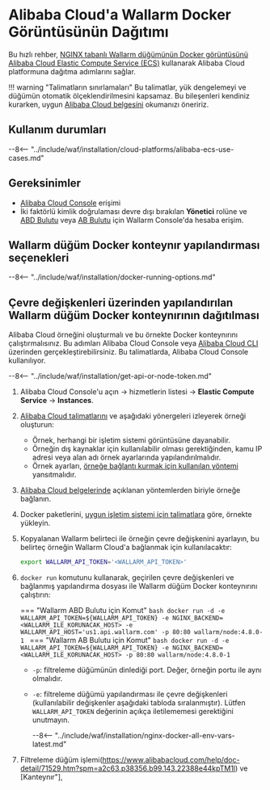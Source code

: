 # Alibaba Cloud'a Wallarm Docker Görüntüsünün Dağıtımı

Bu hızlı rehber, [NGINX tabanlı Wallarm düğümünün Docker görüntüsünü](https://hub.docker.com/r/wallarm/node) [Alibaba Cloud Elastic Compute Service (ECS)](https://www.alibabacloud.com/product/ecs) kullanarak Alibaba Cloud platformuna dağıtma adımlarını sağlar.

!!! warning "Talimatların sınırlamaları"
    Bu talimatlar, yük dengelemeyi ve düğümün otomatik ölçeklendirilmesini kapsamaz. Bu bileşenleri kendiniz kurarken, uygun [Alibaba Cloud belgesini](https://www.alibabacloud.com/help/product/27537.htm?spm=a2c63.m28257.a1.82.dfbf5922VNtjka) okumanızı öneririz.

## Kullanım durumları

--8<-- "../include/waf/installation/cloud-platforms/alibaba-ecs-use-cases.md"

## Gereksinimler

* [Alibaba Cloud Console](https://account.alibabacloud.com/login/login.htm) erişimi
* İki faktörlü kimlik doğrulaması devre dışı bırakılan **Yönetici** rolüne ve [ABD Bulutu](https://us1.my.wallarm.com/) veya [AB Bulutu](https://my.wallarm.com/) için Wallarm Console'da hesaba erişim.

## Wallarm düğüm Docker konteynır yapılandırması seçenekleri

--8<-- "../include/waf/installation/docker-running-options.md"

## Çevre değişkenleri üzerinden yapılandırılan Wallarm düğüm Docker konteynırının dağıtılması

Alibaba Cloud örneğini oluşturmalı ve bu örnekte Docker konteynırını çalıştırmalısınız. Bu adımları Alibaba Cloud Console veya [Alibaba Cloud CLI](https://www.alibabacloud.com/help/doc-detail/25499.htm) üzerinden gerçekleştirebilirsiniz. Bu talimatlarda, Alibaba Cloud Console kullanılıyor.

--8<-- "../include/waf/installation/get-api-or-node-token.md"

1. Alibaba Cloud Console'u açın → hizmetlerin listesi → **Elastic Compute Service** → **Instances**.
1. [Alibaba Cloud talimatlarını](https://www.alibabacloud.com/help/doc-detail/87190.htm?spm=a2c63.p38356.b99.137.77df24df7fJ2XX) ve aşağıdaki yönergeleri izleyerek örneği oluşturun:

    * Örnek, herhangi bir işletim sistemi görüntüsüne dayanabilir.
    * Örneğin dış kaynaklar için kullanılabilir olması gerektiğinden, kamu IP adresi veya alan adı örnek ayarlarında yapılandırılmalıdır.
    * Örnek ayarları, [örneğe bağlantı kurmak için kullanılan yöntemi](https://www.alibabacloud.com/help/doc-detail/71529.htm?spm=a2c63.p38356.b99.143.22388e44kpTM1l) yansıtmalıdır.
1. [Alibaba Cloud belgelerinde](https://www.alibabacloud.com/help/doc-detail/71529.htm?spm=a2c63.p38356.b99.143.22388e44kpTM1l) açıklanan yöntemlerden biriyle örneğe bağlanın.
1. Docker paketlerini, [uygun işletim sistemi için talimatlara](https://docs.docker.com/engine/install/#server) göre, örnekte yükleyin.
1. Kopyalanan Wallarm belirteci ile örneğin çevre değişkenini ayarlayın, bu belirteç örneğin Wallarm Cloud'a bağlanmak için kullanılacaktır:

    ```bash
    export WALLARM_API_TOKEN='<WALLARM_API_TOKEN>'
    ```
1. `docker run` komutunu kullanarak, geçirilen çevre değişkenleri ve bağlanmış yapılandırma dosyası ile Wallarm düğüm Docker konteynırını çalıştırın:

    === "Wallarm ABD Bulutu için Komut"
        ```bash
        docker run -d -e WALLARM_API_TOKEN=${WALLARM_API_TOKEN} -e NGINX_BACKEND=<WALLARM_ILE_KORUNACAK_HOST> -e WALLARM_API_HOST='us1.api.wallarm.com' -p 80:80 wallarm/node:4.8.0-1
        ```
    === "Wallarm AB Bulutu için Komut"
        ```bash
        docker run -d -e WALLARM_API_TOKEN=${WALLARM_API_TOKEN} -e NGINX_BACKEND=<WALLARM_ILE_KORUNACAK_HOST> -p 80:80 wallarm/node:4.8.0-1
        ```
        
    * `-p`: filtreleme düğümünün dinlediği port. Değer, örneğin portu ile aynı olmalıdır.
    * `-e`: filtreleme düğümü yapılandırması ile çevre değişkenleri (kullanılabilir değişkenler aşağıdaki tabloda sıralanmıştır). Lütfen `WALLARM_API_TOKEN` değerinin açıkça iletilememesi gerektiğini unutmayın.

        --8<-- "../include/waf/installation/nginx-docker-all-env-vars-latest.md"
1. Filtreleme düğüm işlemi(https://www.alibabacloud.com/help/doc-detail/71529.htm?spm=a2c63.p38356.b99.143.22388e44kpTM1l) ve [Kanteynır"],
